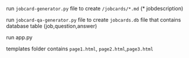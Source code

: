 run `jobcard-generator.py` file to create `/jobcards/*.md`  (* jobdescription)

run `jobcard-qa-generator.py` file to create `jobcards.db` file that contains database table (job,question,answer)

run app.py

templates folder contains `page1.html`, `page2.html`,`page3.html`
